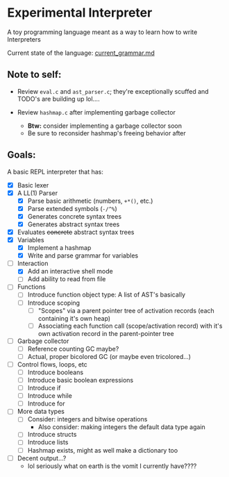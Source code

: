 # Experimental Interpreter

A toy programming language meant as a way to learn how to write Interpreters

Current state of the language: [current_grammar.md](https://github.com/ianayl/ex-interpreter/blob/main/parser/current_grammar.md)

## Note to self:

- Review `eval.c` and `ast_parser.c`; they're exceptionally scuffed and TODO's are building up lol....

- Review `hashmap.c` after implementing garbage collector
    - **Btw:** consider implementing a garbage collector soon
    - Be sure to reconsider hashmap's freeing behavior after

## Goals:
A basic REPL interpreter that has:

- [x] Basic lexer
- [x] A LL(1) Parser
    - [x] Parse basic arithmetic (numbers, `+*()`, etc.)
    - [x] Parse extended symbols (`-/^%`)
    - [x] Generates concrete syntax trees
    - [x] Generates abstract syntax trees
- [x] Evaluates ~~concrete~~ abstract syntax trees
- [x] Variables
    - [x] Implement a hashmap
    - [x] Write and parse grammar for variables
- [ ] Interaction
    - [x] Add an interactive shell mode
    - [ ] Add ability to read from file
- [ ] Functions
    - [ ] Introduce function object type: A list of AST's basically
    - [ ] Introduce scoping 
        - [ ] "Scopes" via a parent pointer tree of activation records (each containing it's own heap)
        - [ ] Associating each function call (scope/activation record) with it's own activation record in the parent-pointer tree
- [ ] Garbage collector
    - [ ] Reference counting GC maybe?
    - [ ] Actual, proper bicolored GC (or maybe even tricolored...)
- [ ] Control flows, loops, etc
    - [ ] Introduce booleans
    - [ ] Introduce basic boolean expressions
    - [ ] Introduce if
    - [ ] Introduce while
    - [ ] Introduce for
- [ ] More data types
    - [ ] Consider: integers and bitwise operations
        - Also consider: making integers the default data type again
    - [ ] Introduce structs
    - [ ] Introduce lists
    - [ ] Hashmap exists, might as well make a dictionary too
- [ ] Decent output...?
    - lol seriously what on earth is the vomit I currently have????

